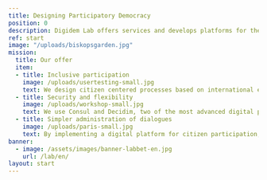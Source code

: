 ```yaml
---
title: Designing Participatory Democracy
position: 0
description: Digidem Lab offers services and develops platforms for the participatory democracy of the future.
ref: start
image: "/uploads/biskopsgarden.jpg"
mission:
  title: Our offer
  item:
  - title: Inclusive participation
    image: /uploads/usertesting-small.jpg
    text: We design citizen centered processes based on international experiences and methods, to specifically involve under-represented groups.
  - title: Security and flexibility
    image: /uploads/workshop-small.jpg
    text: We use Consul and Decidim, two of the most advanced digital platforms for citizen participation, with millions of users all over the world.
  - title: Simpler administration of dialogues
    image: /uploads/paris-small.jpg
    text: By implementing a digital platform for citizen participation, local authorities can administer all their processes from one place.
banner:
  - image: /assets/images/banner-labbet-en.jpg
    url: /lab/en/
layout: start
---
```

